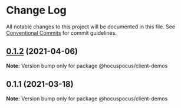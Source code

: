 # Change Log

All notable changes to this project will be documented in this file.
See [Conventional Commits](https://conventionalcommits.org) for commit guidelines.

## [0.1.2](https://github.com/ueberdosis/hocuspocus/compare/@hocuspocus/client-demos@0.1.1...@hocuspocus/client-demos@0.1.2) (2021-04-06)

**Note:** Version bump only for package @hocuspocus/client-demos





## 0.1.1 (2021-03-18)

**Note:** Version bump only for package @hocuspocus/client-demos

